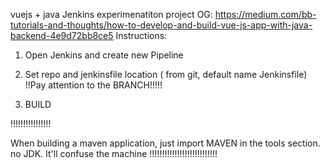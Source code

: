 vuejs + java Jenkins experimenatiton project
OG: https://medium.com/bb-tutorials-and-thoughts/how-to-develop-and-build-vue-js-app-with-java-backend-4e9d72bb8ce5
Instructions:

1. Open Jenkins and create new Pipeline

2. Set repo and jenkinsfile location ( from git, default name Jenkinsfile) !!Pay attention to the BRANCH!!!!!

3. BUILD




!!!!!!!!!!!!!!!!

When building a maven application, just import MAVEN in the tools section. no JDK.
It'll confuse the machine
!!!!!!!!!!!!!!!!!!!!!!!!!!!
